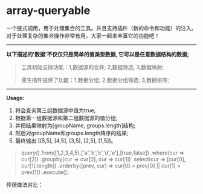 # array-queryable
一个链式调用，用于处理集合的工具。并且支持插件（新的命令和功能）的注入。对于处理复杂的集合操作非常有用，大家一起来丰富它的功能吧！


----------


   **以下描述的'数据'不仅仅只是简单的值类型数据, 它可以是任意数据结构的数据;**

   

> 工具初始支持功能：1,数据源的合并; 2,数据筛选; 3,数据映射;
> 
> 原生插件提供了功能：1,数据分组; 2,数据分组筛选; 3,数据排序;


----------


**Usage:**

  
 1. 将会查询第三组数据源中值为true;
 2. 根据第一组数据源和第二组数据源的值分组;
 3. 并把结果映射为[groupName, groups.length]结构;
 4. 然后对groupName和groups.length降序的结果;
 5. 最终输出 [[5,5], [4,5], [3,5], [2,5], [1,5]]。
 
 

> query().from([1,2,3,4,5],['a','b','c','d','e'],[true,false])
>        .where(cur => cur[2])
>        .groupby(cur => cur[0], cur => cur[1])
>        .select(cur => [cur[0], cur[1].length])
>        .orderby((prev, cur) => cur[0] > prev[0] || cur[1] > prev[1])
>        .execute();
          

传统做法对比：


